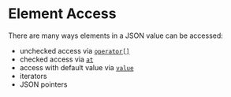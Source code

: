 # Element Access

There are many ways elements in a JSON value can be accessed:

- unchecked access via [`operator[]`](unchecked_access.md)
- checked access via [`at`](checked_access.md)
- access with default value via [`value`](default_value.md)
- iterators
- JSON pointers
